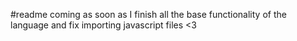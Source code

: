 #readme coming as soon as I finish all the base functionality of the language and fix importing javascript files <3

